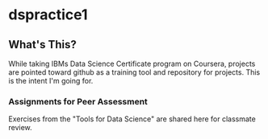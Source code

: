 # dspractice1
## What's This?
While taking IBMs Data Science Certificate program on Coursera, projects are pointed toward github as a training tool and repository for projects.  This is the intent I'm going for.
### Assignments for Peer Assessment
Exercises from the "Tools for Data Science" are shared here for classmate review.
